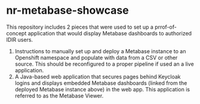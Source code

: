 # nr-metabase-showcase
This repository includes 2 pieces that were used to set up a prrof-of-concept application that would display Metabase dashboards to authorized IDIR users.
1. Instructions to manually set up and deploy a Metabase instance to an Openshift namespace and populate with data from a CSV or other source. This should be reconfigured to a proper pipeline if used an a live application.
2. A Java-based web application that secures pages behind Keycloak logins and displays embedded Metabase dashboards (linked from the deployed Metabase instance above) in the web app. This application is referred to as the Metabase Viewer.
